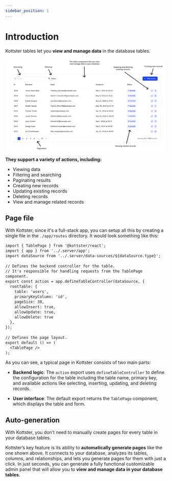 ```yaml
---
sidebar_position: 1
---
```


# Introduction

Kottster tables let you **view and manage data** in the database tables.

<!-- <img src='/img/table-explanation.png' width='100%' alt='Table features in Kottster' /> -->

![Table features in Kottster](table-explanation.png)

**They support a variety of actions, including:**

- Viewing data
- Filtering and searching
- Paginating results
- Creating new records
- Updating existing records
- Deleting records
- View and manage related records

## Page file

With Kottster, since it's a full-stack app, you can setup all this by creating a single file in the `./app/routes` directory. It would look something like this:

```tsx
import { TablePage } from '@kottster/react'; 
import { app } from '../.server/app';
import dataSource from '../.server/data-sources/${dataSource.type}';

// Defines the backend controller for the table.
// It's responsible for handling requests from the TablePage component.
export const action = app.defineTableController(dataSource, {
  rootTable: {
    table: 'users',
    primaryKeyColumn: 'id',
    pageSize: 30,
    allowInsert: true,
    allowUpdate: true,
    allowDelete: true
  },
});

// Defines the page layout.
export default () => (
  <TablePage />
);
```

As you can see, a typical page in Kottster consists of two main parts:

- **Backend logic**: The `action` export uses `defineTableController` to define the configuration for the table including the table name, primary key, and available actions like selecting, inserting, updating, and deleting records.

- **User interface**: The default export returns the `TablePage` component, which displays the table and form.

## Auto-generation

With Kottster, you don’t need to manually create pages for every table in your database tables.

Kottster’s key feature is its ability to **automatically generate pages** like the one shown above. It connects to your database, analyzes its tables, columns, and relationships, and lets you generate pages for them with just a click. In just seconds, you can generate a fully functional customizable admin panel that will allow you to **view and manage data in your database tables**.
